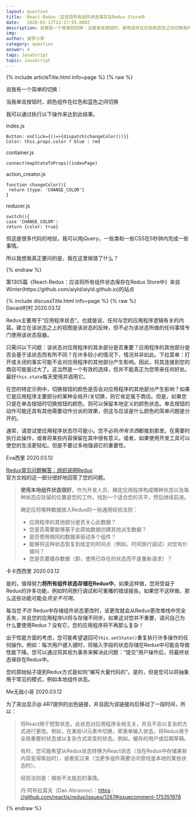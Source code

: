 ```yaml
---
layout: question
title:  React-Redux：应该将所有组件状态保存在Redux Store中
date:   2020-03-12T12:17:55.000Z
description: 说我有一个简单的切换：当我单击按钮时，颜色组件在红色和蓝色之间切换我可以通过执行以下操作来达到此结果。index.jsButton ...
img: 
author: 伽罗小哥
category: question
answer: 4
tags: JavaScript
topic: JavaScript
---
```

<div class="article-root">
  <div class="article">
    {% include articleTitle.html info=page %}
    {% raw %}
    <div class="article-content"><p><font style="vertical-align: inherit;"><font style="vertical-align: inherit;">说我有一个简单的切换：</font></font></p>

<p>
</p>

<p><font style="vertical-align: inherit;"><font style="vertical-align: inherit;">当我单击按钮时，颜色组件在红色和蓝色之间切换</font></font></p>

<p><font style="vertical-align: inherit;"><font style="vertical-align: inherit;">我可以通过执行以下操作来达到此结果。</font></font></p>

<p><font style="vertical-align: inherit;"><font style="vertical-align: inherit;">index.js</font></font></p>

<pre><code>Button: onClick={()=&gt;{dispatch(changeColor())}}<font></font>
Color: this.props.color ? blue : red<font></font>
</code></pre>

<p><font style="vertical-align: inherit;"><font style="vertical-align: inherit;">container.js</font></font></p>

<pre><code>connect(mapStateToProps)(indexPage)
</code></pre>

<p><font style="vertical-align: inherit;"><font style="vertical-align: inherit;">action_creator.js</font></font></p>

<pre><code>function changeColor(){<font></font>
 return {type: 'CHANGE_COLOR'}<font></font>
}<font></font>
</code></pre>

<p><font style="vertical-align: inherit;"><font style="vertical-align: inherit;">reducer.js</font></font></p>

<pre><code>switch(){<font></font>
case 'CHANGE_COLOR':<font></font>
return {color: true}<font></font>
</code></pre>

<p><font style="vertical-align: inherit;"><font style="vertical-align: inherit;">但这是很多代码的地狱，我可以用jQuery，一些类和一些CSS在5秒钟内完成一些事情。</font></font></p>

<p><font style="vertical-align: inherit;"><font style="vertical-align: inherit;">所以我想我真正要问的是，我在这里做错了什么？</font></font></p></div>
    {% endraw %}
  </div>
  <p class="winter_mark">第1305篇《React-Redux：应该将所有组件状态保存在Redux Store中》来自Winter(https://github.com/aiyld/aiyld.github.io)的站点</p>
  <div class="discuss-wrapper">
    {% include discussTitle.html info=page %}
    {% raw %}
    <div class="discuss-list">
    <div class="discuss-item">
        <div class="discuss-parent">
          <div class="discuss-meta">
            <span class="discuss-user">Davaid村村</span>
            <span class="discuss-time">2020.03.12</span>
          </div>
          <div class="discuss-comment"><p><font style="vertical-align: inherit;"><font style="vertical-align: inherit;">Redux主要用于“应用程序状态”。</font><font style="vertical-align: inherit;">也就是说，任何与您的应用程序逻辑有关的内容。</font><font style="vertical-align: inherit;">建立在该状态之上的视图是该状态的反映，但不必为该状态所做的任何事情专门使用该状态容器。</font></font></p>

<p><font style="vertical-align: inherit;"><font style="vertical-align: inherit;">只需问以下问题：该状态对应用程序的其余部分是否重要？</font><font style="vertical-align: inherit;">应用程序的其他部分是否会基于该状态而有所不同？</font><font style="vertical-align: inherit;">在许多较小的情况下，情况并非如此。</font><font style="vertical-align: inherit;">下拉菜单：打开或关闭的事实可能不会对应用程序的其他部分产生影响。</font><font style="vertical-align: inherit;">因此，将其连接到您的商店可能是过大了。</font><font style="vertical-align: inherit;">这当然是一个有效的选择，但并不能真正为您带来任何好处。</font><font style="vertical-align: inherit;">最好</font></font><code>this.state</code><font style="vertical-align: inherit;"><font style="vertical-align: inherit;">每天</font><font style="vertical-align: inherit;">使用</font><font style="vertical-align: inherit;">并调用它。</font></font></p>

<p><font style="vertical-align: inherit;"><font style="vertical-align: inherit;">在您的特定示例中，切换按钮的颜色是否会对应用程序的其他部分产生影响？</font><font style="vertical-align: inherit;">如果它是应用程序主要部分的某种全局开/关切换，则它肯定属于商店。</font><font style="vertical-align: inherit;">但是，如果您只是在单击按钮时切换按钮的颜色，则可以保留本地定义的颜色状态。</font><font style="vertical-align: inherit;">单击按钮的动作可能还具有其他需要动作分派的效果，但这与应该是什么颜色的简单问题是分开的。</font></font></p>

<p><font style="vertical-align: inherit;"><font style="vertical-align: inherit;">通常，请尝试使应用程序状态尽可能小。</font><font style="vertical-align: inherit;">您不必将</font></font><em><font style="vertical-align: inherit;"><font style="vertical-align: inherit;">所有东西</font></font></em><font style="vertical-align: inherit;"><font style="vertical-align: inherit;">都推</font><font style="vertical-align: inherit;">到那里。</font><font style="vertical-align: inherit;">在需要时执行此操作，或者将某些内容保留在其中很有意义。</font><font style="vertical-align: inherit;">或者，如果使用开发工具可以使您的生活更轻松。</font><font style="vertical-align: inherit;">但是不要过多地强调它的重要性。</font></font></p></div>
        </div></div><div class="discuss-item">
        <div class="discuss-parent">
          <div class="discuss-meta">
            <span class="discuss-user">Eva西里</span>
            <span class="discuss-time">2020.03.12</span>
          </div>
          <div class="discuss-comment"><p><a href="http://redux.js.org/docs/faq/OrganizingState.html#organizing-state" rel="noreferrer"><font style="vertical-align: inherit;"><font style="vertical-align: inherit;">Redux常见问题解答：组织说明Redux</font></font></a><br><font style="vertical-align: inherit;"><font style="vertical-align: inherit;"> 
官方文档的这一部分很好地回答了您的问题。</font></font></p>

<blockquote>
  <p><strong><font style="vertical-align: inherit;"><font style="vertical-align: inherit;">使用本地组件状态很好</font></font></strong><font style="vertical-align: inherit;"><font style="vertical-align: inherit;">。</font><font style="vertical-align: inherit;">作为开发人员，确定应用程序构成哪种状态以及每种状态应驻留的位置是您的工作。</font><font style="vertical-align: inherit;">找到一个适合您的天平，然后继续前进。</font></font></p>
  
  <p><font style="vertical-align: inherit;"><font style="vertical-align: inherit;">确定应将哪种数据放入Redux的一些通用经验法则：</font></font></p>
  
  <ul>
  <li><font style="vertical-align: inherit;"><font style="vertical-align: inherit;">应用程序的其他部分是否关心此数据？ </font></font></li>
  <li><font style="vertical-align: inherit;"><font style="vertical-align: inherit;">您是否需要能够基于此原始数据创建其他派生数据？ </font></font></li>
  <li><font style="vertical-align: inherit;"><font style="vertical-align: inherit;">是否使用相同的数据来驱动多个组件？ </font></font></li>
  <li><font style="vertical-align: inherit;"><font style="vertical-align: inherit;">能够将这种状态恢复到给定的时间点（例如，时间旅行调试）对您有价值吗？ </font></font></li>
  <li><font style="vertical-align: inherit;"><font style="vertical-align: inherit;">您是否要缓存数据（即，使用已存在的状态而不是重新请求）？</font></font></li>
  </ul>
</blockquote></div>
        </div></div><div class="discuss-item">
        <div class="discuss-parent">
          <div class="discuss-meta">
            <span class="discuss-user">卡卡西西里</span>
            <span class="discuss-time">2020.03.12</span>
          </div>
          <div class="discuss-comment"><p><font style="vertical-align: inherit;"><font style="vertical-align: inherit;">是的，值得努力</font></font><strong><font style="vertical-align: inherit;"><font style="vertical-align: inherit;">将所有组件状态存储在Redux中</font></font></strong><font style="vertical-align: inherit;"><font style="vertical-align: inherit;">。</font><font style="vertical-align: inherit;">如果这样做，您将受益于Redux的许多功能，例如时间旅行调试和可重播的错误报告。</font><font style="vertical-align: inherit;">如果您不这样做，那么这些功能可能会</font></font><em><font style="vertical-align: inherit;"><font style="vertical-align: inherit;">完全不可用</font></font></em><font style="vertical-align: inherit;"><font style="vertical-align: inherit;">。</font></font></p>

<p><font style="vertical-align: inherit;"><font style="vertical-align: inherit;">每当您</font></font><em><font style="vertical-align: inherit;"><font style="vertical-align: inherit;">不在</font></font></em><font style="vertical-align: inherit;"><font style="vertical-align: inherit;"> Redux中存储组件状态更改时，该更改就会从Redux更改堆栈中完全丢失，并且您的应用程序UI将与存储不同步。</font><font style="vertical-align: inherit;">如果这对您并不重要，请问自己为什么要使用Redux？</font><font style="vertical-align: inherit;">没有它，您的应用程序将不再那么复杂！</font></font></p>

<p><font style="vertical-align: inherit;"><font style="vertical-align: inherit;">出于性能方面的考虑，您可能希望退回可</font></font><code>this.setState()</code><font style="vertical-align: inherit;"><font style="vertical-align: inherit;">重复执行许多操作的任何操作。</font><font style="vertical-align: inherit;">例如：每次用户键入键时，将输入字段的状态存储在Redux中可能会导致性能下降。</font><font style="vertical-align: inherit;">您可以通过将其视为事务来解决此问题：“提交”用户操作后，将最终状态保存在Redux中。</font></font></p>

<p><font style="vertical-align: inherit;"><font style="vertical-align: inherit;">您的原始帖子提到Redux方式是如何“编写大量代码的”。</font><font style="vertical-align: inherit;">是的，但是您可以将抽象用于常见的模式，例如本地组件状态。</font></font></p></div>
        </div></div><div class="discuss-item">
        <div class="discuss-parent">
          <div class="discuss-meta">
            <span class="discuss-user">Me无敌小哥</span>
            <span class="discuss-time">2020.03.12</span>
          </div>
          <div class="discuss-comment"><p><font style="vertical-align: inherit;"><font style="vertical-align: inherit;">为了突出显示@ AR7提供的出色链接，并且因为该链接向后移动了一段时间，所以：</font></font></p>

<blockquote>
  <p><font style="vertical-align: inherit;"><font style="vertical-align: inherit;">将React用于短暂状态，此状态对应用程序全局无关，并且不会以复杂的方式进行更改。</font><font style="vertical-align: inherit;">例如，在某些UI元素中切换，即表单输入状态。</font><font style="vertical-align: inherit;">将Redux用于全局重要的状态或以复杂方式突变的状态。</font><font style="vertical-align: inherit;">例如，缓存的用户或后期草稿。</font></font></p>
  
  <p><font style="vertical-align: inherit;"><font style="vertical-align: inherit;">有时，您可能希望从Redux状态转换为React状态（当在Redux中存储某些内容变得笨拙时），或者反过来（当更多组件需要访问曾经是本地的某些状态时）。</font></font></p>
  
  <p><font style="vertical-align: inherit;"><font style="vertical-align: inherit;">经验法则是：做些不太尴尬的事情。</font></font></p>
  
  <p><font style="vertical-align: inherit;"><font style="vertical-align: inherit;">丹·阿布拉莫夫（Dan Abramov）：</font><a href="https://github.com/reactjs/redux/issues/1287#issuecomment-175351978" rel="noreferrer"><font style="vertical-align: inherit;">https</font></a><font style="vertical-align: inherit;"> : </font></font><a href="https://github.com/reactjs/redux/issues/1287#issuecomment-175351978" rel="noreferrer"><font style="vertical-align: inherit;"><font style="vertical-align: inherit;">//github.com/reactjs/redux/issues/1287#issuecomment-175351978</font></font></a></p>
</blockquote></div>
        </div></div>
    </div>
    {% endraw %}
  </div>
<div>
